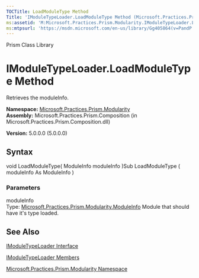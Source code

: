 ```yaml
---
TOCTitle: LoadModuleType Method
Title: 'IModuleTypeLoader.LoadModuleType Method (Microsoft.Practices.Prism.Modularity)'
ms:assetid: 'M:Microsoft.Practices.Prism.Modularity.IModuleTypeLoader.LoadModuleType(Microsoft.Practices.Prism.Modularity.ModuleInfo)'
ms:mtpsurl: 'https://msdn.microsoft.com/en-us/library/Gg405864(v=PandP.50)'
---
```


Prism Class Library

IModuleTypeLoader.LoadModuleType Method
===========================================

Retrieves the moduleInfo.

**Namespace:** [Microsoft.Practices.Prism.Modularity](https://msdn.microsoft.com/n:microsoft.practices.prism.modularity)
**Assembly:** Microsoft.Practices.Prism.Composition (in Microsoft.Practices.Prism.Composition.dll)

**Version:** 5.0.0.0 (5.0.0.0)

## Syntax


<span id="syntaxToggle"></span>void LoadModuleType( ModuleInfo moduleInfo )Sub LoadModuleType ( moduleInfo As ModuleInfo )

### Parameters

moduleInfo  
Type: [Microsoft.Practices.Prism.Modularity.ModuleInfo](https://msdn.microsoft.com/t:microsoft.practices.prism.modularity.moduleinfo)
Module that should have it's type loaded.

See Also
--------


[IModuleTypeLoader Interface](https://msdn.microsoft.com/t:microsoft.practices.prism.modularity.imoduletypeloader)

[IModuleTypeLoader Members](https://msdn.microsoft.com/allmembers.t:microsoft.practices.prism.modularity.imoduletypeloader)

[Microsoft.Practices.Prism.Modularity Namespace](https://msdn.microsoft.com/n:microsoft.practices.prism.modularity)
